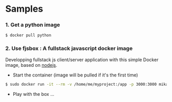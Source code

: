 # Samples

### 1. Get a python image 

```bash
$ docker pull python
```

<script type="text/javascript" src="https://asciinema.org/a/20354.js" id="asciicast-20354" async></script>


### 2. Use fjsbox : A fullstack javascript docker image

Developping fullstack js client/server application with this simple Docker image, based on [nodejs](https://registry.hub.docker.com/_/node/). 
* Start the container (image will be pulled if it's the first time)

```bash
$ sudo docker run -it --rm -v /home/me/myproject:/app -p 3000:3000 mikamboo/devbox
``` 

* Play with the box ...

